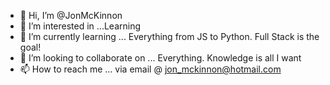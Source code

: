 - 👋 Hi, I’m @JonMcKinnon
- 👀 I’m interested in ...Learning
- 🌱 I’m currently learning ... Everything from JS to Python. Full Stack is the goal! 
- 💞️ I’m looking to collaborate on ... Everything. Knowledge is all I want 
- 📫 How to reach me ... via email @ jon_mckinnon@hotmail.com

<!---
JonMcKinnon/JonMcKinnon is a ✨ special ✨ repository because its `README.md` (this file) appears on your GitHub profile.
You can click the Preview link to take a look at your changes.
--->
